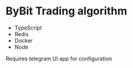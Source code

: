 # ByBit Trading algorithm
- TypeScript
- Redis
- Docker
- Node

Requires telegram UI app for configuration